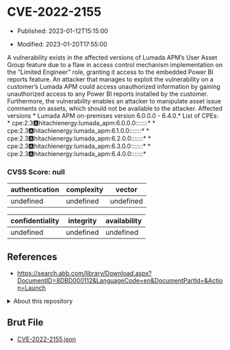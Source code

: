 # CVE-2022-2155

- Published: 2023-01-12T15:15:00

- Modified: 2023-01-20T17:55:00

A vulnerability exists in the affected versions of Lumada APM’s User Asset Group feature due to a flaw in access control mechanism implementation on the “Limited Engineer” role, granting it access to the embedded Power BI reports feature. An attacker that manages to exploit the vulnerability on a customer’s Lumada APM could access unauthorized information by gaining unauthorized access to any Power BI reports installed by the customer. Furthermore, the vulnerability enables an attacker to manipulate asset issue comments on assets, which should not be available to the attacker. Affected versions * Lumada APM on-premises version 6.0.0.0 - 6.4.0.* List of CPEs: * cpe:2.3:a:hitachienergy:lumada_apm:6.0.0.0:*:*:*:*:*:*:* * cpe:2.3:a:hitachienergy:lumada_apm:6.1.0.0:*:*:*:*:*:*:* * cpe:2.3:a:hitachienergy:lumada_apm:6.2.0.0:*:*:*:*:*:*:* * cpe:2.3:a:hitachienergy:lumada_apm:6.3.0.0:*:*:*:*:*:*:* * cpe:2.3:a:hitachienergy:lumada_apm:6.4.0.0:*:*:*:*:*:*:*

### CVSS Score: **null**

| authentication | complexity | vector |
| --- | --- | --- |
| undefined | undefined | undefined |

| confidentiality | integrity | availability |
| --- | --- | --- |
| undefined | undefined | undefined |

## References

* https://search.abb.com/library/Download.aspx?DocumentID=8DBD000112&LanguageCode=en&DocumentPartId=&Action=Launch

<details>
<summary>About this repository</summary> 

  This repository is part of the project [Live Hack CVE](https://github.com/Live-Hack-CVE). Main website can be found [www.live-hack.org](https://www.live-hack.org) 
  
  Made by [Sn0wAlice](https://github.com/Sn0wAlice) for the people that care about security and need to have a feed of the latest CVEs. Hope you enjoy it, don't forget to star the repo and follow me on [Twitter](https://twitter.com/Sn0wAlice) and [Github](https://github.com/Sn0wAlice). And that is my [personnal website](https://www.alice-snow.me/)

  - [Home Page](https://github.com/Live-Hack-CVE)
  - [Framework](https://github.com/Live-Hack-CVE/cve-framework)
  - [CVE database](https://github.com/Live-Hack-CVE/full_database)
  - [Changelog](https://github.com/Live-Hack-CVE/Changelog)
</details>

## Brut File

* [CVE-2022-2155.json](https://raw.githubusercontent.com/Live-Hack-CVE/full_database/main/cves/2022/CVE-2022-2155.json)

